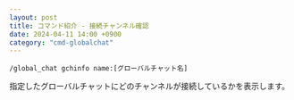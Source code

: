 ```yaml
---
layout: post
title: コマンド紹介 - 接続チャンネル確認
date: 2024-04-11 14:00 +0900
category: "cmd-globalchat"
---
```


`/global_chat gchinfo name:[グローバルチャット名]`

指定したグローバルチャットにどのチャンネルが接続しているかを表示します。
